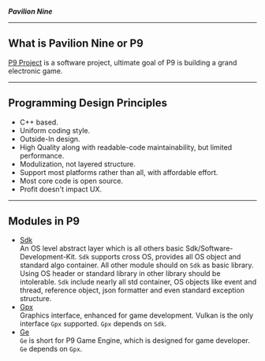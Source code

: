 ***Pavilion Nine***
***
## What is Pavilion Nine or P9
[P9 Project](https://github.com/DexterDreeeam/P9) is a software project, ultimate goal of P9 is building a grand electronic game.
- - -
## Programming Design Principles
* C++ based.
* Uniform coding style.
* Outside-In design.
* High Quality along with readable-code maintainability, but limited performance.
* Modulization, not layered structure.
* Support most platforms rather than all, with affordable effort.
* Most core code is open source.
* Profit doesn't impact UX.
- - -
## Modules in P9
* [Sdk](https://github.com/DexterDreeeam/P9/tree/main/Sdk)  
    An OS level abstract layer which is all others basic Sdk/Software-Development-Kit.
    `Sdk` supports cross OS, provides all OS object and standard algo container. All other module should on `Sdk` as basic library. Using OS header or standard library in other library should be intolerable.
    `Sdk` include nearly all std container, OS objects like event and thread, reference object, json formatter and even standard exception structure.
* [Gpx](https://github.com/DexterDreeeam/P9/tree/main/Gpx)  
    Graphics interface, enhanced for game development. Vulkan is the only interface `Gpx` supported. `Gpx` depends on `Sdk`.
* [Ge](https://github.com/DexterDreeeam/P9/tree/main/Ge)  
    `Ge` is short for P9 Game Engine, which is designed for game developer. `Ge` depends on `Gpx`.
